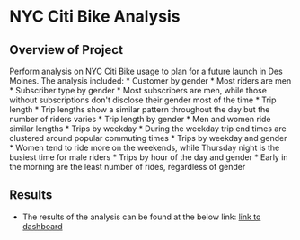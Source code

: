 # NYC Citi Bike Analysis 

## Overview of Project
Perform analysis on NYC Citi Bike usage to plan for a future launch in Des Moines. The analysis included:
    * Customer by gender
        * Most riders are men
    * Subscriber type by gender
        * Most subscribers are men, while those without subscriptions don't disclose their gender most of the time
    * Trip length
        * Trip lengths show a similar pattern throughout the day but the number of riders varies
    * Trip length by gender
        * Men and women ride similar lengths
    * Trips by weekday
        * During the weekday trip end times are clustered around popular commuting times
    * Trips by weekday and gender
        * Women tend to ride more on the weekends, while Thursday night is the busiest time for male riders
    * Trips by hour of the day and gender
        * Early in the morning are the least number of rides, regardless of gender

## Results

- The results of the analysis can be found at the below link:
[link to dashboard](https://public.tableau.com/profile/sami.cagle#!/vizhome/NYCCitiBikeChallenge_16163550563340/CitiBike?publish=yes) 

 
